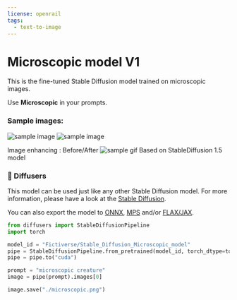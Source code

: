 ```yaml
---
license: openrail
tags:
  - text-to-image
---
```

# Microscopic model V1
This is the fine-tuned Stable Diffusion model trained on microscopic images.

Use **Microscopic** in your prompts.

### Sample images:
![sample image](https://s3.amazonaws.com/moonup/production/uploads/1667894926121-635749860725c2f190a76e88.jpeg)
![sample image](https://s3.amazonaws.com/moonup/production/uploads/1667934752243-635749860725c2f190a76e88.png)

Image enhancing : Before/After
![sample gif](https://s3.amazonaws.com/moonup/production/uploads/1667935562197-635749860725c2f190a76e88.gif)
Based on StableDiffusion 1.5 model

### 🧨 Diffusers

This model can be used just like any other Stable Diffusion model. For more information,
please have a look at the [Stable Diffusion](https://huggingface.co/docs/diffusers/api/pipelines/stable_diffusion).

You can also export the model to [ONNX](https://huggingface.co/docs/diffusers/optimization/onnx), [MPS](https://huggingface.co/docs/diffusers/optimization/mps) and/or [FLAX/JAX]().

```python
from diffusers import StableDiffusionPipeline
import torch

model_id = "Fictiverse/Stable_Diffusion_Microscopic_model"
pipe = StableDiffusionPipeline.from_pretrained(model_id, torch_dtype=torch.float16)
pipe = pipe.to("cuda")

prompt = "microscopic creature"
image = pipe(prompt).images[0]

image.save("./microscopic.png")
```